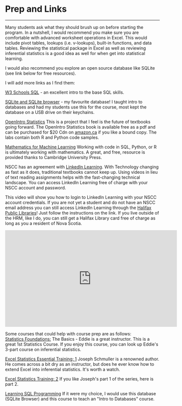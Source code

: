 # Prep and Links
---

Many students ask what they should brush up on before starting the program. In a nutshell, I would recommend you make sure you are comfortable with advanced worksheet operations in Excel. This would include pivot tables, lookups (i.e. v-lookups), built-in functions, and data tables. Reviewing the statistical package in Excel as well as reviewing inferential statistics is a good idea as well for when get into statistical learning.  

I would also recommend you explore an open source database like SQLite (see link below for free resources).  



I will add more links as I find them:  

[W3 Schools SQL](https://www.w3schools.com/sql/default.asp) - an excellent intro to the base SQL skills.  

[SQLite and SQLite browser](https://sqlitebrowser.org/) - my favourite database! I taught intro to databases and had my students use this for the course, most kept the database on a USB drive on their keychains. 

[OpenIntro Statistics](https://www.openintro.org/) This is a project that I feel is the future of textbooks going forward. The OpenIntro Statistics book is available free as a pdf and can be purchased for $20 Cdn on [amazon.ca](https://www.amazon.ca/OpenIntro-Statistics-Fourth-David-Diez/dp/1943450072/ref=sr_1_1?dchild=1&keywords=openintro+statistics&qid=1622044623&sr=8-1) if you like a bound copy. The labs contain both R and Python code samples. 

[Mathematics for Machine Learning](https://mml-book.github.io/) Working with code in SQL, Python, or R is ultimately working with mathematics. A great, and free, resource is provided thanks to Cambridge University Press.


NSCC has an agreement with [LinkedIn Learning](https://www.linkedin.com/learning/). With Technology changing as fast as it does, traditional textbooks cannot keep up. Using videos in lieu of text reading assignments helps with the fast-changing technical landscape. You can access LinkedIn Learning free of charge with your NSCC account and password. 

This video will show you how to login to LinkedIn Learning with your NSCC account credentials. If you are not yet a student and do not have an NSCC email address you can still access LinkedIn Learning through the [Halifax Public Libraries](https://www.halifaxpubliclibraries.ca/blogs/post/how-to-learn-with-linkedin-learning/)! Just follow the instructions on the link. If you live outside of the HRM, like I do, you can still get a Halifax Library card free of charge as long as you a resident of Nova Scotia.  


<iframe width="560" height="315" src="https://www.youtube.com/embed/NFEYNvcBWDk" title="YouTube video player" frameborder="0" allow="accelerometer; autoplay; clipboard-write; encrypted-media; gyroscope; picture-in-picture" allowfullscreen></iframe>

Some courses that could help with course prep are as follows:  
[Statistics Foundations:](https://www.linkedin.com/learning/statistics-foundations-the-basics/) The Basics - Eddie is a great instructor. This is a great 1st Statistics Course. If you enjoy this course, you can look up Eddie's 3-part course on inferential statistics.  

[Excel Statistics Essential Training: 1](https://www.linkedin.com/learning/excel-statistics-essential-training-1-2/) Joseph Schmuller is a renowned author. He comes across a bit dry as an instructor, but does he ever know how to extend Excel into inferential statistics. It's worth a watch.  

[Excel Statistics Training: 2](https://www.linkedin.com/learning/excel-statistics-essential-training-2-2/) If you like Joseph's part 1 of the series, here is part 2.  



[Learning SQL Programming](https://www.linkedin.com/learning/learning-sql-programming-8382385/) If it were my choice, I would use this database (SQLite Browser) and this course to teach an "Intro to Databases" course.  
